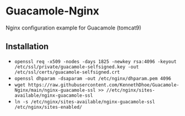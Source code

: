 # Guacamole-Nginx
Nginx configuration example for Guacamole (tomcat9)


## Installation
* `openssl req -x509 -nodes -days 1825 -newkey rsa:4096 -keyout /etc/ssl/private/guacamole-selfsigned.key -out /etc/ssl/certs/guacamole-selfsigned.crt`
* `openssl dhparam -dsaparam -out /etc/nginx/dhparam.pem 4096`
* `wget https://raw.githubusercontent.com/KennethDhoe/Guacamole-Nginx/main/nginx-guacamole-ssl >> //etc/nginx/sites-available/nginx-guacamole-ssl`
* `ln -s /etc/nginx/sites-available/nginx-guacamole-ssl /etc/nginx/sites-enabled/`
